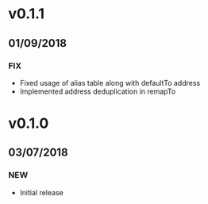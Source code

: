 # v0.1.1
## 01/09/2018

### FIX
- Fixed usage of alias table along with defaultTo address
- Implemented address deduplication in remapTo


# v0.1.0
## 03/07/2018

### NEW
- Initial release